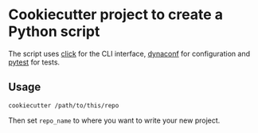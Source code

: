 # Cookiecutter project to create a Python script

The script uses [click] for the CLI interface, [dynaconf] for configuration and [pytest] for tests.

## Usage

```
cookiecutter /path/to/this/repo
```

Then set `repo_name` to where you want to write your new project.

[click]: https://click.palletsprojects.com
[dynaconf]: https://www.dynaconf.com
[pytest]: https://pytest.org
